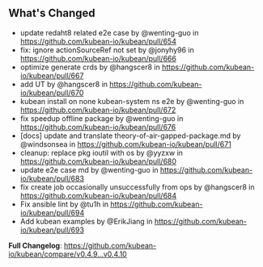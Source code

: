 ## What's Changed
* update redaht8 related e2e case by @wenting-guo in https://github.com/kubean-io/kubean/pull/654
* fix: ignore actionSourceRef not set by @jonyhy96 in https://github.com/kubean-io/kubean/pull/666
* optimize generate crds by @hangscer8 in https://github.com/kubean-io/kubean/pull/667
* add UT by @hangscer8 in https://github.com/kubean-io/kubean/pull/670
* kubean install on none kubean-system ns e2e by @wenting-guo in https://github.com/kubean-io/kubean/pull/672
* fix speedup offline package by @wenting-guo in https://github.com/kubean-io/kubean/pull/676
* [docs] update and translate theory-of-air-gapped-package.md by @windsonsea in https://github.com/kubean-io/kubean/pull/671
* cleanup: replace pkg ioutil with os by @yyzxw in https://github.com/kubean-io/kubean/pull/680
* update e2e case md by @wenting-guo in https://github.com/kubean-io/kubean/pull/683
* fix create job occasionally unsuccessfully  from ops by @hangscer8 in https://github.com/kubean-io/kubean/pull/684
* Fix ansible lint by @tu1h in https://github.com/kubean-io/kubean/pull/694
* Add kubean examples by @ErikJiang in https://github.com/kubean-io/kubean/pull/693


**Full Changelog**: https://github.com/kubean-io/kubean/compare/v0.4.9...v0.4.10
